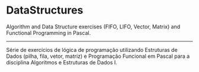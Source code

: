 # DataStructures

Algorithm and Data Structure exercises (FIFO, LIFO, Vector, Matrix) and Functional Programming in Pascal.

---------------------------------------------------

Série de exercícios de lógica de programação utilizando Estruturas de Dados (pilha, fila, vetor, matriz) e Programação Funcional em Pascal para a disciplina Algoritmos e Estruturas de Dados I.

